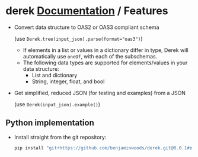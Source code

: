 # derek [Documentation](index.md) / Features

- Convert data structure to OAS2 or OAS3 compliant schema

  (use `Derek.tree(input_json).parse(format="oas3")`)

  - If elements in a list or values in a dictionary differ in type,
    Derek will automatically use `oneOf`, with each of the subschemas.
  - The following data types are supported for elements/values in your
    data structure:
    - List and dictionary
    - String, integer, float, and bool

- Get simplified, reduced JSON (for testing and examples) from a JSON

  (use `Derek(input_json).example()`)

## Python implementation

- Install straight from the git repository:
  ```bash
  pip install "git+https://github.com/benjaminwoods/derek.git@0.0.1#egg=derek"
  ```
